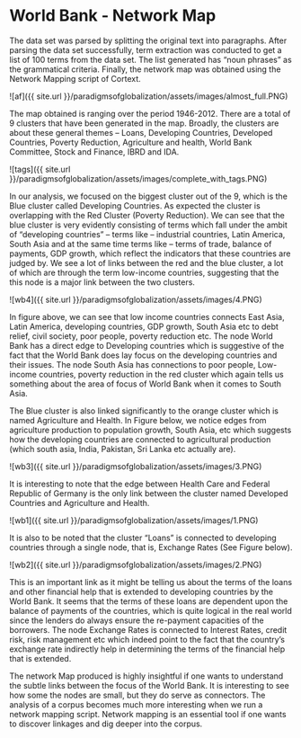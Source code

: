 # World Bank - Network Map

The data set was parsed by splitting the original text into paragraphs. After parsing the data set successfully, term extraction was conducted to get a list of 100 terms from the data set. The list generated has “noun phrases” as the grammatical criteria. Finally, the network map was obtained using the Network Mapping script of Cortext. 

![af]({{ site.url }}/paradigmsofglobalization/assets/images/almost_full.PNG)

The map obtained is ranging over the period 1946-2012. There are a total of 9 clusters that have been generated in the map.  Broadly, the clusters are about these general themes – Loans, Developing Countries, Developed Countries, Poverty Reduction, Agriculture and health, World Bank Committee, Stock and Finance, IBRD and IDA.

![tags]({{ site.url }}/paradigmsofglobalization/assets/images/complete_with_tags.PNG)

In our analysis, we focused on the biggest cluster out of the 9, which is the Blue cluster called Developing Countries. As expected the cluster is overlapping with the Red Cluster (Poverty Reduction). We can see that the blue cluster is very evidently consisting of terms which fall under the ambit of “developing countries” – terms like – industrial countries, Latin America, South Asia and at the same time terms like – terms of trade, balance of payments, GDP growth, which reflect the indicators that these countries are judged by. We see a lot of links between the red and the blue cluster, a lot of which are through the term low-income countries, suggesting that the this node is a major link between the two clusters. 

![wb4]({{ site.url }}/paradigmsofglobalization/assets/images/4.PNG)

In figure above, we can see that low income countries connects East Asia, Latin America, developing countries, GDP growth, South Asia etc to debt relief, civil society, poor people, poverty reduction etc. The node World Bank has a direct edge to Developing countries which is suggestive of the fact that the World Bank does lay focus on the developing countries and their issues. The node South Asia has connections to poor people, Low-income countries, poverty reduction in the red cluster which again tells us something about the area of focus of World Bank when it comes to South Asia.

The Blue cluster is also linked significantly to the orange cluster which is named Agriculture and Health. In Figure below, we notice edges from agriculture production to population growth, South Asia, etc which suggests how the developing countries are connected to agricultural production (which south asia, India, Pakistan, Sri Lanka etc actually are).

![wb3]({{ site.url }}/paradigmsofglobalization/assets/images/3.PNG)

It is interesting to note that the edge between Health Care and Federal Republic of Germany is the only link between the cluster named Developed Countries and Agriculture and Health. 

 ![wb1]({{ site.url }}/paradigmsofglobalization/assets/images/1.PNG)

It is also to be noted that the cluster “Loans” is connected to developing countries through a single node, that is, Exchange Rates (See Figure below). 

![wb2]({{ site.url }}/paradigmsofglobalization/assets/images/2.PNG)

This is an important link as it might be telling us about the terms of the loans and other financial help that is extended to developing countries by the World Bank. It seems that the terms of these loans are dependent upon the balance of payments of the countries, which is quite logical in the real world since the lenders do always ensure the re-payment capacities of the borrowers.  The node Exchange Rates is connected to Interest Rates, credit risk, risk management etc which indeed point to the fact that the country’s exchange rate indirectly help in determining the terms of the financial help that is extended. 

The network Map produced is highly insightful if one wants to understand the subtle links between the focus of the World Bank. It is interesting to see how some the nodes are small, but they do serve as connectors. The analysis of a corpus becomes much more interesting when we run a network mapping script. Network mapping is an essential tool if one wants to discover linkages and dig deeper into the corpus. 


